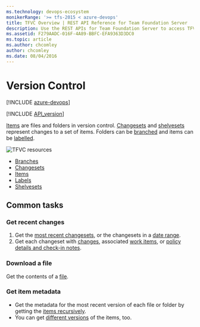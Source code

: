 ```yaml
---
ms.technology: devops-ecosystem
monikerRange: '>= tfs-2015 < azure-devops'
title: TFVC Overview | REST API Reference for Team Foundation Server
description: Use the REST APIs for Team Foundation Server to access TFVC resources like changesets, shelvesets, and TFVC items.
ms.assetid: F279AADC-016F-4A89-BBFC-EFA9363D3DC0
ms.topic: article
ms.author: chcomley
author: chcomley
ms.date: 08/04/2016
---
```


# Version Control

[!INCLUDE [azure-devops](../_data/azure-devops-message.md)]

[!INCLUDE [API_version](../_data/version.md)]

[Items](./items.md) are files and folders in version control.
[Changesets](./changesets.md) and [shelvesets](./shelvesets.md) represent changes to a set of items.
Folders can be [branched](./branches.md) and items can be [labelled](./labels.md).

![TFVC resources](./media/tfvc-resources.png)

* [Branches](./branches.md)
* [Changesets](./changesets.md)
* [Items](./items.md)
* [Labels](./labels.md)
* [Shelvesets](./shelvesets.md)

## Common tasks

### Get recent changes

1.  Get the [most recent changesets](./changesets.md#apageatatime), or the changesets in a [date range](./changesets.md#inadaterange).
2.  Get each changeset with [changes](./changesets.md#withallchanges), associated [work items](./changesets.md#withworkitems), or [policy details and check-in notes](./changesets.md#withpolicydetailsandcheck-innotes).

### Download a file

Get the contents of a [file](./items.md#getafile).

### Get item metadata

* Get the metadata for the most recent version of each file or folder by getting the [items recursively](./items.md#afolderanditschildren).
* You can get [different versions](./items.md#getaspecificversion) of the items, too.
